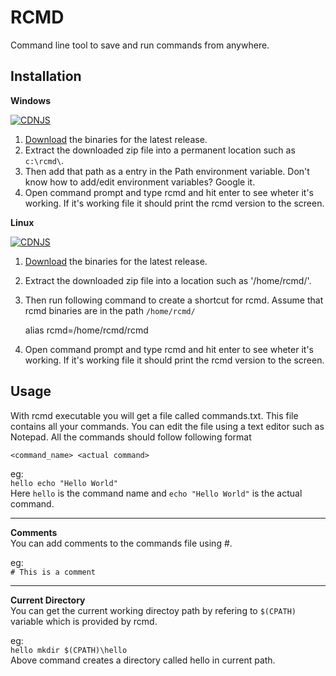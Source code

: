 # RCMD
 Command line tool to save and run commands from anywhere.

## Installation
 **Windows**  
   
 [![CDNJS](https://img.shields.io/badge/Download%20for-Windows-brightgreen)](https://github.com/YohanSandun/rcmd/releases/download/V1.0.1/rcmd-windows.zip)  
 1. [Download](https://github.com/YohanSandun/rcmd/releases/download/V1.0.1/rcmd-windows.zip) the binaries for the latest release.
 2. Extract the downloaded zip file into a permanent location such as `c:\rcmd\`.
 3. Then add that path as a entry in the Path environment variable. Don't know how to add/edit environment variables? Google it.
 4. Open command prompt and type rcmd and hit enter to see wheter it's working. If it's working file it should print the rcmd version to the screen.
   
 **Linux**
   
 [![CDNJS](https://img.shields.io/badge/Download%20for-Linux-blue)](https://github.com/YohanSandun/rcmd/releases/download/V1.0.1/rcmd-linux.zip)  
 1. [Download](https://github.com/YohanSandun/rcmd/releases/download/V1.0.1/rcmd-linux.zip) the binaries for the latest release.
 2. Extract the downloaded zip file into a location such as '/home/rcmd/'.
 3. Then run following command to create a shortcut for rcmd. Assume that rcmd binaries are in the path `/home/rcmd/`

    alias rcmd=/home/rcmd/rcmd

 4. Open command prompt and type rcmd and hit enter to see wheter it's working. If it's working file it should print the rcmd version to the screen.
  
## Usage
 With rcmd executable you will get a file called commands.txt. This file contains all your commands. You can edit the file using a text editor such as Notepad. All the commands should follow following format
 
    <command_name> <actual command>

 eg:  
    `hello echo "Hello World"`  
 Here `hello` is the command name and `echo "Hello World"` is the actual command.  

------
  
**Comments**  
You can add comments to the commands file using #.

eg:  
 `# This is a comment`

------
**Current Directory**  
You can get the current working directoy path by refering to `$(CPATH)` variable which is provided by rcmd.
  
eg:  
`hello mkdir $(CPATH)\hello`  
Above command creates a directory called hello in current path.